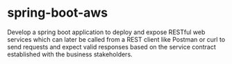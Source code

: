 # spring-boot-aws

Develop a spring boot application to deploy and expose RESTful web services which can later be called from a REST client like Postman or curl to
send requests and expect valid responses based on the service contract established with the business stakeholders.
